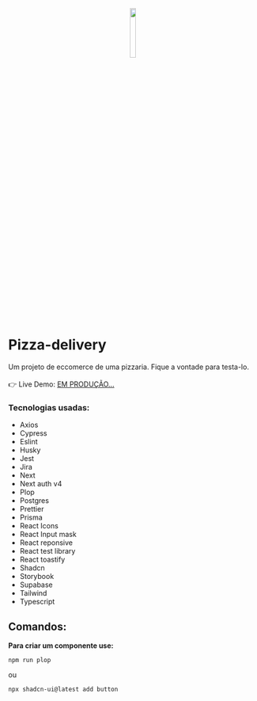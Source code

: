 <div align='center'>
 <img style="width:16%" src='https://github.com/davimgfx/pizza-ecommerce/assets/118557337/684e8868-f2ce-4de5-a50e-c53de960bb6e'/>
</div>

# Pizza-delivery 
Um projeto de eccomerce de uma pizzaria. Fique a vontade para testa-lo.
<br />
<br />
👉 Live Demo: [EM PRODUÇÃO...](https://davimgfx.github.io/pulseGym/)


### Tecnologias usadas:

- Axios <br />
- Cypress <br />
- Eslint <br />
- Husky <br />
- Jest <br />
- Jira <br />
- Next <br />
- Next auth v4 <br />
- Plop <br />
- Postgres <br />
- Prettier <br />
- Prisma <br />
- React Icons <br />
- React Input mask <br />
- React reponsive <br />
- React test library <br />
- React toastify <br />
- Shadcn <br />
- Storybook <br />
- Supabase <br />
- Tailwind <br />
- Typescript

## Comandos:
**Para criar um componente use:**
```
npm run plop
```

ou

```
npx shadcn-ui@latest add button
```

